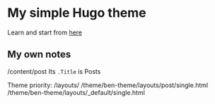 # My simple Hugo theme
Learn and start from [here](https://www.zeolearn.com/magazine/develop-a-theme-for-hugo)

## My own notes

/content/post
Its `.Title` is  Posts

Theme priority:
/layouts/
/theme/ben-theme/layouts/post/single.html
/theme/ben-theme/layouts/_default/single.html


